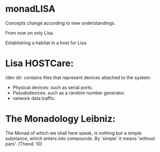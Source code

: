 # monadLISA
Concepts change according to new understandings.

From now on only Lisa.

Establishing a habitat in a host for Lisa.

# Lisa HOSTCare:
 /dev dir: contains files that represent devices attached to the system:
- Physical devices: such as serial ports.
- Pseudodevices: such as a random number generator.
- network data traffic.

# The Monadology Leibniz:

The Monad of which we shall here speak, is nothing but a simple substance, which enters into compounds. By 'simple' it means 'without pars'. (Theod. 10)
